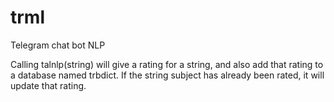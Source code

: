 # trml
Telegram chat bot NLP

Calling talnlp(string) will give a rating for a string, and also add that rating to a database named trbdict.
If the string subject has already been rated, it will update that rating.

